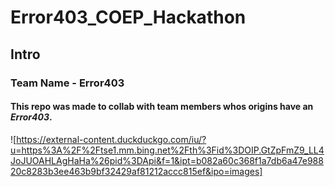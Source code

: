 # Error403_COEP_Hackathon

## Intro
### Team Name - Error403
#### This repo was made to collab with team members whos origins have an *Error403*.
![https://external-content.duckduckgo.com/iu/?u=https%3A%2F%2Ftse1.mm.bing.net%2Fth%3Fid%3DOIP.GtZpFmZ9_LL4JoJUOAHLAgHaHa%26pid%3DApi&f=1&ipt=b082a60c368f1a7db6a47e98820c8283b3ee463b9bf32429af81212accc815ef&ipo=images]
